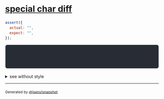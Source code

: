 # [special char diff](../../string.test.js#L65)

```js
assert({
  actual: "",
  expect: "",
});
```

![img](throw.svg)

<details>
  <summary>see without style</summary>

```console
AssertionError: actual and expect are different

actual: ""
expect: ""
```

</details>

---
<sub>
  Generated by <a href="https://github.com/jsenv/core/tree/main/packages/independent/snapshot">@jsenv/snapshot</a>
</sub>